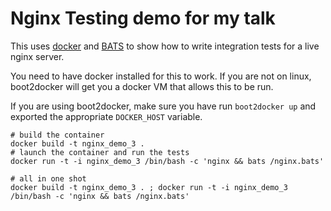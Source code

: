 # Nginx Testing demo for my talk

This uses [docker](https://www.docker.com/) and [BATS](https://github.com/sstephenson/bats) to show how to write integration tests for a live nginx server.

You need to have docker installed for this to work. If you are not on linux, boot2docker will get you a docker VM that allows this to be run.

If you are using boot2docker, make sure you have run `boot2docker up` and exported the appropriate `DOCKER_HOST` variable.

    # build the container
    docker build -t nginx_demo_3 .
    # launch the container and run the tests
    docker run -t -i nginx_demo_3 /bin/bash -c 'nginx && bats /nginx.bats'

    # all in one shot
    docker build -t nginx_demo_3 . ; docker run -t -i nginx_demo_3 /bin/bash -c 'nginx && bats /nginx.bats'
